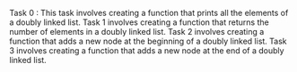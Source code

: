 Task 0 : This task involves creating a function that prints all the elements of a doubly linked list.
Task 1 involves creating a function that returns the number of elements in a doubly linked list.
Task 2 involves creating a function that adds a new node at the beginning of a doubly linked list.
Task 3 involves creating a function that adds a new node at the end of a doubly linked list.
